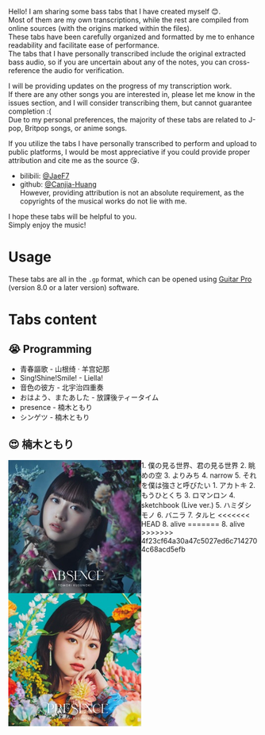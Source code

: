 Hello! I am sharing some bass tabs that I have created myself :blush:.  
Most of them are my own transcriptions, while the rest are compiled from online sources (with the origins marked within the files).  
These tabs have been carefully organized and formatted by me to enhance readability and facilitate ease of performance.  
The tabs that I have personally transcribed include the original extracted bass audio, so if you are uncertain about any of the notes, you can cross-reference the audio for verification.  

I will be providing updates on the progress of my transcription work.  
If there are any other songs you are interested in, please let me know in the issues section, and I will consider transcribing them, but cannot guarantee completion :(  
Due to my personal preferences, the majority of these tabs are related to J-pop, Britpop songs, or anime songs.

If you utilize the tabs I have personally transcribed to perform and upload to public platforms, I would be most appreciative if you could provide proper attribution and cite me as the source :kissing_heart:.  
- bilibili: [@JaeF7](https://space.bilibili.com/3041026?spm_id_from=333.1245.0.0)
- github: [@Canjia-Huang](https://github.com/Canjia-Huang)  
However, providing attribution is not an absolute requirement, as the copyrights of the musical works do not lie with me.

I hope these tabs will be helpful to you.  
Simply enjoy the music!
# Usage
These tabs are all in the `.gp` format, which can be opened using [Guitar Pro](https://www.guitar-pro.com/) (version 8.0 or a later version) software.
# Tabs content
## :sob: Programming
- 青春謳歌 - 山根绮 · 羊宫妃那  
- Sing!Shine!Smile! - Liella!  
- 音色の彼方 - 北宇治四重奏  
- おはよう、またあした - 放課後ティータイム  
- presence - 楠木ともり
- シンゲツ - 楠木ともり
## :heart_eyes: 楠木ともり
<img align="left" src="pic/ABSENCE.png"/>
1. 僕の見る世界、君の見る世界  
2. 眺めの空  
3. よりみち    
4. narrow  
5. それを僕は強さと呼びたい  
<img align="left" src="pic/PRESENCE.png"/>
1. アカトキ  
2. もうひとくち  
3. ロマンロン  
4. sketchbook (Live ver.)  
5. ハミダシモノ  
6. バニラ  
7. タルヒ  
<<<<<<< HEAD
8. alive  
=======
8. alive  
>>>>>>> 4f23cf64a30a47c5027ed6c7142704c68acd5efb
